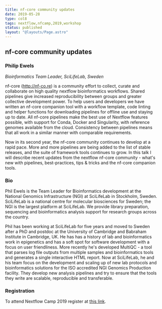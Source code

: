 ```yaml
---
title: nf-core community updates
date: 2019-05-28
type: col8
tags: nextflow,nfcamp,2019,workshop
status: published
layout: "@layouts/Page.astro"
---
```


## nf-core community updates

### Philip Ewels
*Bioinformatics Team Leader, SciLifeLab, Sweden*

nf-core (http://nf-co.re) is a community effort to collect, curate and collaborate on high quality nextflow bioinformatics workflows. Shared pipelines give increased reproducibility between groups and greater collective development power. To help users and developers we have written an nf-core companion tool with a workflow template, code linting and helper functions for downloading pipelines for offline use and staying up to date. All nf-core pipelines make the best use of Nextflow features possible, with support for Conda, Docker and Singularity, with reference genomes available from the cloud. Consistency between pipelines means that all work in a similar manner with comparable requirements.

Now in its second year, the nf-core community continues to develop at a rapid pace. More and more pipelines are being added to the list of stable releases, and the suite of framework tools continues to grow. In this talk I will describe recent updates from the nextflow nf-core community - what's new with pipelines, best-practices, tips & tricks and the nf-core companion tools.

### Bio

Phil Ewels is the Team Leader for Bioinformatics development at the National Genomics Infrastructure (NGI) at SciLifeLab in Stockholm, Sweden. SciLifeLab is a national centre for molecular biosciences for Sweden; the NGI is the largest platform at SciLifeLab. We provide library preparation, sequencing and bioinformatics analysis support for research groups across the country.

Phil has been working at SciLifeLab for five years and moved to Sweden after a PhD and postdoc at the University of Cambridge and Babraham Institute in Cambridge, UK. He has has a history of lab and bioinformatics work in epigenetics and has a soft spot for software development with a focus on user friendliness. More recently he's developed MultiQC - a tool that parses log file outputs from multiple samples and bioinformatics tools and generates a single interactive HTML report. Now at SciLifeLab, he and his team focus on the development and scaling up of new lab protocols and bioinformatics solutions for the ISO accredited NGI Genomics Production facility. They develop new analysis pipelines and try to ensure that the tools they write are scalable, reproducible and transferable.

### Registration

To attend Nextflow Camp 2019 register at [this link](https://www.crg.eu/en/event/coursescrg-nextflow-2019).
